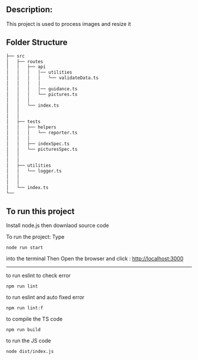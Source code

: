 ## Description:
 
This project is used to process images and resize it


## Folder Structure

```bash
├── src
│   ├── routes
│   │   ├── api
│   │   │   │── utilities
│   │   │   │   └── validateData.ts 
│   │   │   │
│   │   │   │── guidance.ts 
│   │   │   └── pictures.ts
│   │   │   
│   │   └── index.ts 
│   │
│   │
│   ├── tests  
│   │   ├── helpers
│   │   │   └── reporter.ts
│   │   │
│   │   ├── indexSpec.ts  
│   │   └── picturesSpec.ts 
│   │
│   │
│   ├── utilities 
│   │   └── logger.ts 
│   │
│   │
│   └── index.ts 
└──
```

## To run this project
Install node.js then downlaod source code 

To run the project:
Type
```
node run start
```
into the terminal
Then Open the browser and click : [http://localhost:3000](http://localhost:3000)

<hr>

to run eslint to check error

```
npm run lint
```

to run eslint and auto fixed error

```
npm run lint:f
```

to compile the TS code

```
npm run build
```

to run the JS code

```
node dist/index.js
```


